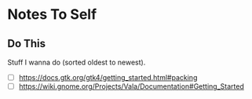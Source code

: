 # Notes To Self

## Do This

<aside>Stuff I wanna do (sorted oldest to newest).</aside>

- [ ] https://docs.gtk.org/gtk4/getting_started.html#packing
- [ ] https://wiki.gnome.org/Projects/Vala/Documentation#Getting_Started
